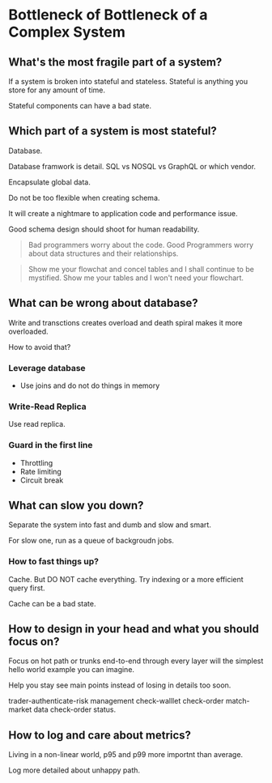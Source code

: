 # Bottleneck of Bottleneck of a Complex System

## What's the most fragile part of a system?

If a system is broken into stateful and stateless. Stateful is anything you store for any amount of time.

Stateful components can have a bad state.

## Which part of a system is most stateful?
Database. 

Database framwork is detail. SQL vs NOSQL vs GraphQL or which vendor.

Encapsulate global data.

Do not be too flexible when creating schema. 

It will create a nightmare to application code and performance issue.

Good schema design should shoot for human readability.

> Bad programmers worry about the code. Good Programmers worry about data structures and their relationships.

> Show me your flowchat and concel tables and I shall continue to be mystified. Show me your tables and I won't need your flowchart.

## What can be wrong about database?
Write and transctions creates overload and death spiral makes it more overloaded.

How to avoid that?

### Leverage database
- Use joins and do not do things in memory

### Write-Read Replica
Use read replica.

### Guard in the first line
- Throttling 
- Rate limiting
- Circuit break

## What can slow you down?

Separate the system into fast and dumb and slow and smart.

For slow one, run as a queue of backgroudn jobs.

### How to fast things up?

Cache. But DO NOT cache everything. Try indexing or a more efficient query first.

Cache can be a bad state.

## How to design in your head and what you should focus on?

Focus on hot path or trunks end-to-end through every layer will the simplest hello world example you can imagine. 

Help you stay see main points instead of losing in details too soon.

trader-authenticate-risk management check-walllet check-order match-market data check-order status.

## How to log and care about metrics?

Living in a non-linear world, p95 and p99 more importnt than average.

Log more detailed about unhappy path.













